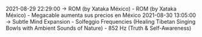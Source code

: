 2021-08-29 22:29:00 -> ROM (by Xataka México) - ROM (by Xataka México) - Megacable aumenta sus precios en México
2021-08-30 13:05:00 -> Subtle Mind Expansion - Solfeggio Frequencies (Healing Tibetan Singing Bowls with Ambient Sounds of Nature) - 852 Hz (Truth & Self-Awareness)
